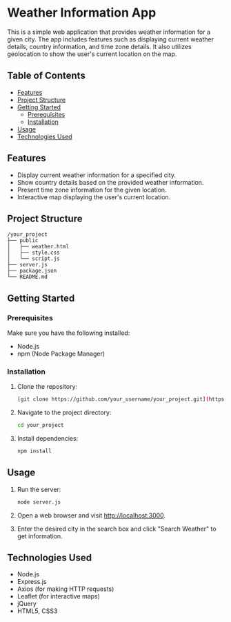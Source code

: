 # Weather Information App

This is a simple web application that provides weather information for a given city. The app includes features such as displaying current weather details, country information, and time zone details. It also utilizes geolocation to show the user's current location on the map.

## Table of Contents

- [Features](#features)
- [Project Structure](#project-structure)
- [Getting Started](#getting-started)
  - [Prerequisites](#prerequisites)
  - [Installation](#installation)
- [Usage](#usage)
- [Technologies Used](#technologies-used)

## Features

- Display current weather information for a specified city.
- Show country details based on the provided weather information.
- Present time zone information for the given location.
- Interactive map displaying the user's current location.

## Project Structure

```
/your_project
├── public
│   ├── weather.html
│   ├── style.css
│   └── script.js
├── server.js
├── package.json
└── README.md
```

## Getting Started

### Prerequisites

Make sure you have the following installed:

- Node.js
- npm (Node Package Manager)

### Installation

1. Clone the repository:

   ```bash
   [git clone https://github.com/your_username/your_project.git](https://github.com/p4rq/weatherAndMap)
   ```

2. Navigate to the project directory:

   ```bash
   cd your_project
   ```

3. Install dependencies:

   ```bash
   npm install
   ```

## Usage

1. Run the server:

   ```bash
   node server.js
   ```

2. Open a web browser and visit [http://localhost:3000](http://localhost:3000).

3. Enter the desired city in the search box and click "Search Weather" to get information.

## Technologies Used

- Node.js
- Express.js
- Axios (for making HTTP requests)
- Leaflet (for interactive maps)
- jQuery
- HTML5, CSS3

